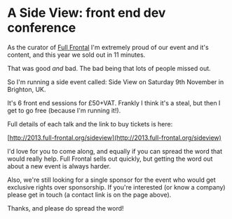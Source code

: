 # A Side View: front end dev conference

As the curator of [Full Frontal](http://2013.full-frontal.org) I'm extremely proud of our event and it's content, and this year we sold out in 11 minutes. 

That was good *and* bad. The bad being that lots of people missed out.

So I'm running a side event called: Side View on Saturday 9th November in Brighton, UK.

It's 6 front end sessions for £50+VAT. Frankly I think it's a steal, but then I get to go free (because I'm running it!).

Full details of each talk and the link to buy tickets is here:

[http://2013.full-frontal.org/sideview](http://2013.full-frontal.org/sideview)

I'd love for you to come along, and equally if you can spread the word that would really help. Full Frontal sells out quickly, but getting the word out about a new event is always harder.

Also, we're still looking for a single sponsor for the event who would get exclusive rights over sponsorship. If you're interested (or know a company) please get in touch (a contact link is on the page above).

Thanks, and please do spread the word!
